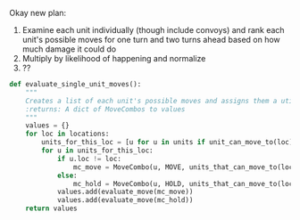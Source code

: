 Okay new plan:

1. Examine each unit individually (though include convoys) and rank each unit's possible moves for one turn and two turns ahead based on how much damage it could do
1. Multiply by likelihood of happening and normalize
1. ??


```python
def evaluate_single_unit_moves():
    """
    Creates a list of each unit's possible moves and assigns them a utility score.
    :returns: A dict of MoveCombos to values
    """
    values = {}
    for loc in locations:
        units_for_this_loc = [u for u in units if unit_can_move_to(loc) or u.loc == loc]
        for u in units_for_this_loc:
            if u.loc != loc:
                mc_move = MoveCombo(u, MOVE, units_that_can_move_to(loc))  # A MOVE order that can be supported by up to n units
            else:
                mc_hold = MoveCombo(u, HOLD, units_that_can_move_to(loc))  # A HOLD order that can be supported by up to n units
            values.add(evaluate_move(mc_move))
            values.add(evaluate_move(mc_hold))
    return values
```
